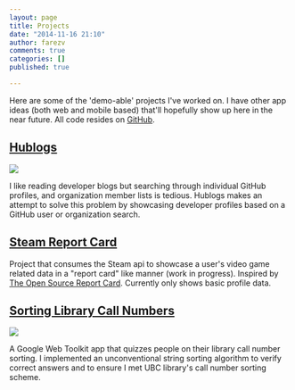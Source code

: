 ```yaml
---
layout: page
title: Projects
date: "2014-11-16 21:10"
author: farezv
comments: true
categories: []
published: true

---
```


Here are some of the 'demo-able' projects I've worked on. I have other app ideas (both web and mobile based) that'll hopefully show up here in the near future. All code resides on [GitHub](http://github.com/farezv).

## [Hublogs](http://hublogs.farezv.com)

[![](https://farezca.files.wordpress.com/2014/10/2t-e1416689086555.png)](http://hublogs.farezv.com)

I like reading developer blogs but searching through individual GitHub profiles, and organization member lists is tedious. Hublogs makes an attempt to solve this problem by showcasing developer profiles based on a GitHub user or organization search.

## [Steam Report Card](http://steamrc.herokuapp.com)

Project that consumes the Steam api to showcase a user's video game related data in a "report card" like manner (work in progress). Inspired by [The Open Source Report Card](http://osrc.dfm.io). Currently only shows basic profile data.

## [Sorting Library Call Numbers](http://sortsomething.appspot.com)

[![](https://s3-us-west-2.amazonaws.com/farezcablog/img/SLCNgreen.png)](http://sortsomething.appspot.com)

A Google Web Toolkit app that quizzes people on their library call number sorting. I implemented an unconventional string sorting algorithm to verify correct answers and to ensure I met UBC library's call number sorting scheme.